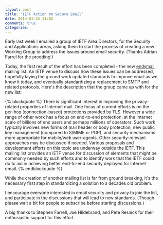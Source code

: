 ```yaml
---
layout: post
title: "IETF Action on Secure Email"
date: 2014-08-25 11:02
comments: true
categories: 
---
```


Early last week I emailed a group of IETF Area Directors, for the Security and Applications areas, asking them to start the process of creating a new Working Group to address the issues around email security. (Thanks Adrian Farrel for the prodding!)

Today, the first result of the effort has been completed - the new [endymail](https://www.ietf.org/mailman/listinfo/endymail) mailing list. An IETF venue to discuss how these issues can be addressed, hopefully laying the ground work updated standards to improve email as we know it today, and eventually standardizing a replacement to SMTP and related protocols. Here's the description that the group came up with for the new list:

{% blockquote %}
There is significant interest in improving the
privacy-related properties of Internet mail. One focus of
current efforts is on the per-hop (connection-based)
protections provided by TLS. However a wide range of other
work has a focus on end-to-end protection, at the Internet
scale of billions of end users and perhaps millions of
operators.  Such work typically involves new forms of mail
header or body protection, new public key management
(compared to S/MIME or PGP), and security mechanisms more
appropriate for mobile/web user-agents.  Other
security-relevant approaches may be discussed if needed.
Various proposals and development efforts on this topic are
underway outside the IETF. This mailing list provides an
IETF venue for discussion of elements that might be commonly
needed by such efforts and to identify work that the IETF
could do to aid in achieving better end-to-end security
deployed for Internet email.
{% endblockquote %}

While the creation of another mailing list is far from ground breaking, it's the necessary first step in standardizing a solution to a decades old problem.

I encourage everyone interested in email security and privacy to join the list, and participate in the discussions that will lead to new standards. (Though please wait a bit for people to subscribe before starting discussions.)

A big thanks to Stephen Farrell, Joe Hildebrand, and Pete Resnick for their enthusiastic support for this effort.